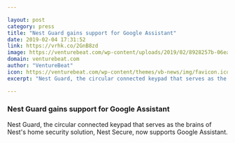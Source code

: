 ```yaml
---

layout: post
category: press
title: "Nest Guard gains support for Google Assistant"
date: 2019-02-04 17:31:52
link: https://vrhk.co/2GnB8zd
image: https://venturebeat.com/wp-content/uploads/2019/02/8928257b-06ea-43dd-b0a7-8a8fbd036930.png?w=1200&strip=all
domain: venturebeat.com
author: "VentureBeat"
icon: https://venturebeat.com/wp-content/themes/vb-news/img/favicon.ico
excerpt: "Nest Guard, the circular connected keypad that serves as the brains of Nest's home security solution, Nest Secure, now supports Google Assistant."

---
```


### Nest Guard gains support for Google Assistant

Nest Guard, the circular connected keypad that serves as the brains of Nest's home security solution, Nest Secure, now supports Google Assistant.